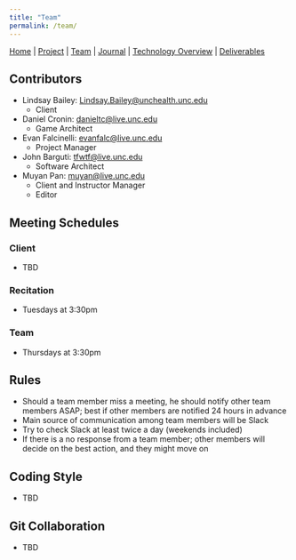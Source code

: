 ```yaml
---
title: "Team"
permalink: /team/
---
```


[Home](/ChildSafetyGame/) | [Project](/ChildSafetyGame/project) | [Team](/ChildSafetyGame/team) | [Journal](/ChildSafetyGame/journal) | [Technology Overview](/ChildSafetyGame/technology) | [Deliverables](/ChildSafetyGame/deliverables) 

## Contributors

- Lindsay Bailey: [Lindsay.Bailey@unchealth.unc.edu](mailto:Lindsay.Bailey@unchealth.unc.edu)
  - Client
- Daniel Cronin:   [danieltc@live.unc.edu](mailto:danieltc@live.unc.edu)
  - Game Architect
- Evan Falcinelli:      [evanfalc@live.unc.edu](mailto:evanfalc@live.unc.edu)
  - Project Manager
- John Barguti:      [tfwtf@live.unc.edu](mailto:tfwtf@live.unc.edu)
  - Software Architect
- Muyan Pan: [muyan@live.unc.edu](mailto:muyan@live.unc.edu)
  - Client and Instructor Manager
  - Editor

## Meeting Schedules

### Client
- TBD

### Recitation
- Tuesdays at 3:30pm

### Team
- Thursdays at 3:30pm

## Rules

-	Should a team member miss a meeting, he should notify other team members ASAP; best if other members are notified 24 hours in advance
-	Main source of communication among team members will be Slack 
-	Try to check Slack at least twice a day (weekends included)
-	If there is a no response from a team member; other members will decide on the best action, and they might move on 

## Coding Style

- TBD

## Git Collaboration

- TBD

